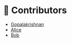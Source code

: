 # 🌟 Contributors

- [Gopalakrishnan](https://github.com/gobeecode)
- [Alice](https://github.com/alice)
- [Bob](https://github.com/bob)
